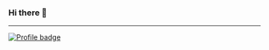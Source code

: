 ### Hi there 👋

---

[![Profile badge](https://www.codewars.com/users/duxevy/badges/large)](https://www.codewars.com/users/duxevy)

